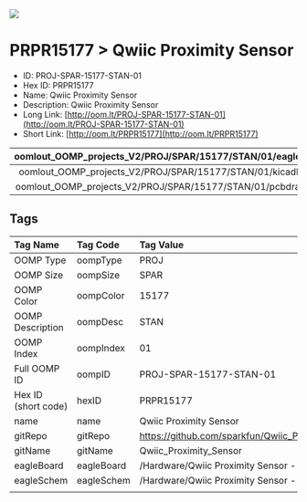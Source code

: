 


  
![][im]
# PRPR15177 > Qwiic Proximity Sensor

- ID: PROJ-SPAR-15177-STAN-01
- Hex ID: PRPR15177
- Name: Qwiic Proximity Sensor
- Description: Qwiic Proximity Sensor
- Long Link: [http://oom.lt/PROJ-SPAR-15177-STAN-01](http://oom.lt/PROJ-SPAR-15177-STAN-01)
- Short Link: [http://oom.lt/PRPR15177](http://oom.lt/PRPR15177)
  

|oomlout_OOMP_projects_V2/PROJ/SPAR/15177/STAN/01/eagleImage.png|oomlout_OOMP_projects_V2/PROJ/SPAR/15177/STAN/01/eagleSchemImage.png|oomlout_OOMP_projects_V2/PROJ/SPAR/15177/STAN/01/kicadPcb3dFront.png|oomlout_OOMP_projects_V2/PROJ/SPAR/15177/STAN/01/kicadPcb3dBack.png|
| :---: | :---: | :---: | :---: |
|oomlout_OOMP_projects_V2/PROJ/SPAR/15177/STAN/01/kicadPcb3d.png|oomlout_OOMP_projects_V2/PROJ/SPAR/15177/STAN/01/bomBack.png|oomlout_OOMP_projects_V2/PROJ/SPAR/15177/STAN/01/bomFront.png|oomlout_OOMP_projects_V2/PROJ/SPAR/15177/STAN/01/pcbdraw.svg|
|oomlout_OOMP_projects_V2/PROJ/SPAR/15177/STAN/01/pcbdrawBack.svg||||

## Tags
  

|Tag Name|Tag Code|Tag Value|
| :--- | :--- | :--- |
|OOMP Type|oompType|PROJ|
|OOMP Size|oompSize|SPAR|
|OOMP Color|oompColor|15177|
|OOMP Description|oompDesc|STAN|
|OOMP Index|oompIndex|01|
|Full OOMP ID|oompID|PROJ-SPAR-15177-STAN-01|
|Hex ID (short code)|hexID|PRPR15177|
|name|name|Qwiic Proximity Sensor|
|gitRepo|gitRepo|https://github.com/sparkfun/Qwiic_Proximity_Sensor|
|gitName|gitName|Qwiic_Proximity_Sensor|
|eagleBoard|eagleBoard|/Hardware/Qwiic Proximity Sensor - VCNL4040.brd|
|eagleSchem|eagleSchem|/Hardware/Qwiic Proximity Sensor - VCNL4040.sch|
||||



[im]: PROJ/SPAR/15177/STAN/01/kicadPcb3d_450.png
